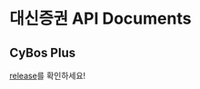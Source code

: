 # 대신증권 API Documents

## CyBos Plus

[release](https://github.com/JihoQuant/CyBosPlusHelp/releases/tag/v1.0)를 확인하세요!
